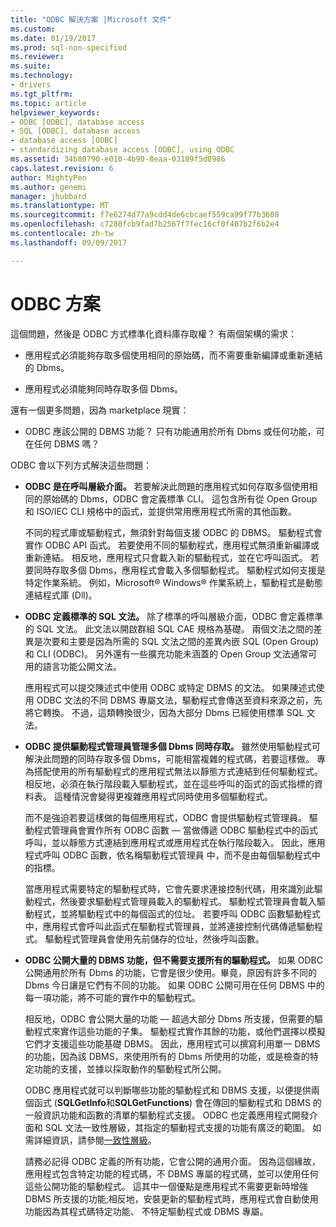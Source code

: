 ```yaml
---
title: "ODBC 解決方案 |Microsoft 文件"
ms.custom: 
ms.date: 01/19/2017
ms.prod: sql-non-specified
ms.reviewer: 
ms.suite: 
ms.technology:
- drivers
ms.tgt_pltfrm: 
ms.topic: article
helpviewer_keywords:
- ODBC [ODBC], database access
- SQL [ODBC], database access
- database access [ODBC]
- standardizing database access [ODBC], using ODBC
ms.assetid: 34b80790-e010-4b90-8eaa-03189f5d8986
caps.latest.revision: 6
author: MightyPen
ms.author: genemi
manager: jhubbard
ms.translationtype: MT
ms.sourcegitcommit: f7e6274d77a9cdd4de6cbcaef559ca99f77b3608
ms.openlocfilehash: c7288fcb9fad7b2567f7fec16cf0f407b2f6b2e4
ms.contentlocale: zh-tw
ms.lasthandoff: 09/09/2017

---
```

# <a name="the-odbc-solution"></a>ODBC 方案
這個問題，然後是 ODBC 方式標準化資料庫存取權？ 有兩個架構的需求：  
  
-   應用程式必須能夠存取多個使用相同的原始碼，而不需要重新編譯或重新連結的 Dbms。  
  
-   應用程式必須能夠同時存取多個 Dbms。  
  
 還有一個更多問題，因為 marketplace 現實：  
  
-   ODBC 應該公開的 DBMS 功能？ 只有功能通用於所有 Dbms 或任何功能，可在任何 DBMS 嗎？  
  
 ODBC 會以下列方式解決這些問題：  
  
-   **ODBC 是在呼叫層級介面。** 若要解決此問題的應用程式如何存取多個使用相同的原始碼的 Dbms，ODBC 會定義標準 CLI。 這包含所有從 Open Group 和 ISO/IEC CLI 規格中的函式，並提供常用應用程式所需的其他函數。  
  
     不同的程式庫或驅動程式，無須針對每個支援 ODBC 的 DBMS。 驅動程式會實作 ODBC API 函式。 若要使用不同的驅動程式，應用程式無須重新編譯或重新連結。 相反地，應用程式只會載入新的驅動程式，並在它呼叫函式。 若要同時存取多個 Dbms，應用程式會載入多個驅動程式。 驅動程式如何支援是特定作業系統。 例如，Microsoft® Windows® 作業系統上，驅動程式是動態連結程式庫 (Dll)。  
  
-   **ODBC 定義標準的 SQL 文法。** 除了標準的呼叫層級介面，ODBC 會定義標準的 SQL 文法。 此文法以開啟群組 SQL CAE 規格為基礎。 兩個文法之間的差異是次要和主要是因為所需的 SQL 文法之間的差異內嵌 SQL (Open Group) 和 CLI (ODBC)。 另外還有一些擴充功能未涵蓋的 Open Group 文法通常可用的語言功能公開文法。  
  
     應用程式可以提交陳述式中使用 ODBC 或特定 DBMS 的文法。 如果陳述式使用 ODBC 文法的不同 DBMS 專屬文法，驅動程式會傳送至資料來源之前，先將它轉換。 不過，這類轉換很少，因為大部分 Dbms 已經使用標準 SQL 文法。  
  
-   **ODBC 提供驅動程式管理員管理多個 Dbms 同時存取。** 雖然使用驅動程式可解決此問題的同時存取多個 Dbms，可能相當複雜的程式碼，若要這樣做。 專為搭配使用的所有驅動程式的應用程式無法以靜態方式連結到任何驅動程式。 相反地，必須在執行階段載入驅動程式，並在這些呼叫的函式的函式指標的資料表。 這種情況會變得更複雜應用程式同時使用多個驅動程式。  
  
     而不是強迫若要這樣做的每個應用程式，ODBC 會提供驅動程式管理員。 驅動程式管理員會實作所有 ODBC 函數 — 當做傳遞 ODBC 驅動程式中的函式呼叫，並以靜態方式連結到應用程式或應用程式在執行階段載入。 因此，應用程式呼叫 ODBC 函數，依名稱驅動程式管理員 中，而不是由每個驅動程式中的指標。  
  
     當應用程式需要特定的驅動程式時，它會先要求連接控制代碼，用來識別此驅動程式，然後要求驅動程式管理員載入的驅動程式。 驅動程式管理員會載入驅動程式，並將驅動程式中的每個函式的位址。 若要呼叫 ODBC 函數驅動程式中，應用程式會呼叫此函式在驅動程式管理員，並將連接控制代碼傳遞驅動程式。 驅動程式管理員會使用先前儲存的位址，然後呼叫函數。  
  
-   **ODBC 公開大量的 DBMS 功能，但不需要支援所有的驅動程式。** 如果 ODBC 公開通用於所有 Dbms 的功能，它會是很少使用。畢竟，原因有許多不同的 Dbms 今日讓是它們有不同的功能。 如果 ODBC 公開可用在任何 DBMS 中的每一項功能，將不可能的實作中的驅動程式。  
  
     相反地，ODBC 會公開大量的功能 — 超過大部分 Dbms 所支援，但需要的驅動程式來實作這些功能的子集。 驅動程式實作其餘的功能，或他們選擇以模擬它們才支援這些功能基礎 DBMS。 因此，應用程式可以撰寫利用單一 DBMS 的功能，因為該 DBMS，來使用所有的 Dbms 所使用的功能，或是檢查的特定功能的支援，並據以採取動作的驅動程式所公開。  
  
     ODBC 應用程式就可以判斷哪些功能的驅動程式和 DBMS 支援，以便提供兩個函式 (**SQLGetInfo**和**SQLGetFunctions**) 會在傳回的驅動程式和 DBMS 的一般資訊功能和函數的清單的驅動程式支援。 ODBC 也定義應用程式開發介面和 SQL 文法一致性層級，其指定的驅動程式支援的功能有廣泛的範圍。 如需詳細資訊，請參閱[一致性層級](../../odbc/reference/develop-app/conformance-levels.md)。  
  
     請務必記得 ODBC 定義的所有功能，它會公開的通用介面。 因為這個緣故，應用程式包含特定功能的程式碼，不 DBMS 專屬的程式碼，並可以使用任何這些公開功能的驅動程式。 這其中一個優點是應用程式不需要更新時增強 DBMS 所支援的功能;相反地，安裝更新的驅動程式時，應用程式會自動使用功能因為其程式碼特定功能、 不特定驅動程式或 DBMS 專屬。
